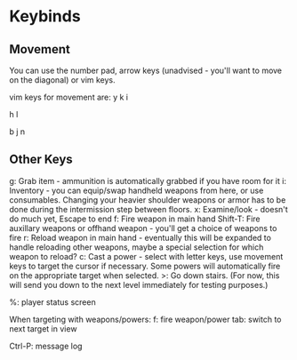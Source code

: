 # Keybinds

## Movement
You can use the number pad, arrow keys (unadvised - you'll want to move on the diagonal) or vim keys.

vim keys for movement are:
y  k  i

h     l

b  j  n

## Other Keys
g: Grab item - ammunition is automatically grabbed if you have room for it
i: Inventory - you can equip/swap handheld weapons from here, or use consumables. Changing your heavier shoulder weapons or armor has to be done during the intermission step between floors.
x: Examine/look - doesn't do much yet, Escape to end
f: Fire weapon in main hand
Shift-T: Fire auxillary weapons or offhand weapon - you'll get a choice of weapons to fire
r: Reload weapon in main hand - eventually this will be expanded to handle reloading other weapons, maybe a special selection for which weapon to reload?
c: Cast a power - select with letter keys, use movement keys to target the cursor if necessary. Some powers will automatically fire on the appropriate target when selected.
\>: Go down stairs. (For now, this will send you down to the next level immediately for testing purposes.)

%: player status screen

When targeting with weapons/powers:
f: fire weapon/power
tab: switch to next target in view

Ctrl-P: message log